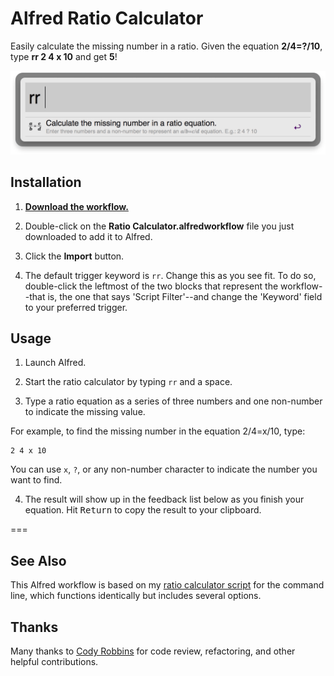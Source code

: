 # Alfred Ratio Calculator

Easily calculate the missing number in a ratio. Given the equation **2/4=?/10**, type **rr 2 4 x 10** and get **5**!

<img src="art/example.gif" width="640">

## Installation

1. **[Download the workflow.](https://github.com/matthewmcvickar/alfred-ratio-calculator/raw/master/Ratio%20Calculator.alfredworkflow)**

2. Double-click on the **Ratio Calculator.alfredworkflow** file you just downloaded to add it to Alfred.

3. Click the **Import** button.

4. The default trigger keyword is `rr`. Change this as you see fit. To do so, double-click the leftmost of the two blocks that represent the workflow--that is, the one that says 'Script Filter'--and change the 'Keyword' field to your preferred trigger.

## Usage

1. Launch Alfred.

2. Start the ratio calculator by typing `rr` and a space.

3. Type a ratio equation as a series of three numbers and one non-number to indicate the missing value.

  For example, to find the missing number in the equation 2/4=x/10, type:

  ```
  2 4 x 10
  ```

  You can use `x`, `?`, or any non-number character to indicate the number you want to find.

4. The result will show up in the feedback list below as you finish your equation. Hit <kbd>Return</kbd> to copy the result to your clipboard.

===

## See Also

This Alfred workflow is based on my [ratio calculator script](https://github.com/matthewmcvickar/ratio-calculator) for the command line, which functions identically but includes several options.

## Thanks

Many thanks to [Cody Robbins](http://github.com/codyrobbins) for code review, refactoring, and other helpful contributions.
